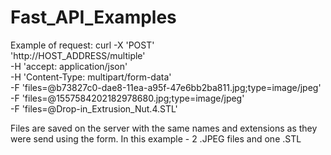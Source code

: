 # Fast_API_Examples

Example of request:
curl -X 'POST' \
  'http://HOST_ADDRESS/multiple' \
  -H 'accept: application/json' \
  -H 'Content-Type: multipart/form-data' \
  -F 'files=@b73827c0-dae8-11ea-a95f-47e6bb2ba811.jpg;type=image/jpeg' \
  -F 'files=@1557584202182978680.jpg;type=image/jpeg' \
  -F 'files=@Drop-in_Extrusion_Nut.4.STL'
  
  Files are saved on the server with the same names and extensions as they were send using the form. In this example - 2 .JPEG files and one .STL
